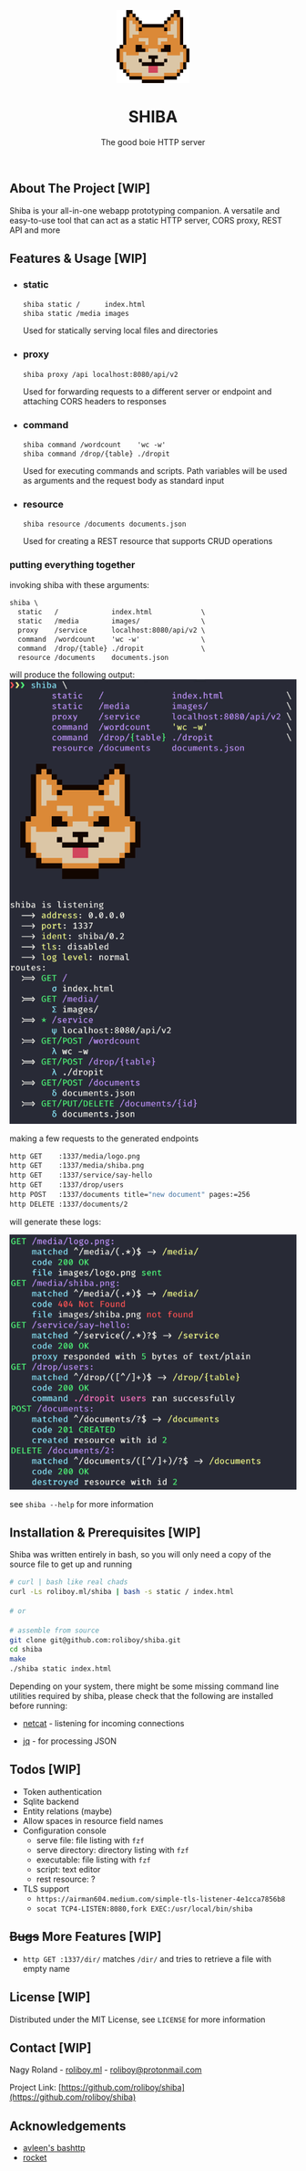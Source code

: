 <p align="center">
  <a href="https://github.com/roliboy/shiba">
    <img src="images/logo.png" alt="logo" width="128" height="128">
  </a>
  <h1 align="center">SHIBA</h1>
  <p align="center">
    The good boie HTTP server
  </p>
</p>

<br />


## About The Project [WIP]

Shiba is your all-in-one webapp prototyping companion. A versatile and easy-to-use tool that can act as a static HTTP server, CORS proxy, REST API and more

<!-- TL;DR of how it compares to other frameworks? -->
<!-- shiba is intended to be used exclusively in the prototyping phase -->
<!-- fail fast and fail safe mentality? -->
<!-- developing a rest api backend in <insert language> for days vs spinning up some shiba resources in seconds; even if the project is doomed to fail you didn't spend time on implementing something that can be closely aproximated -->


## Features & Usage [WIP]

<!-- TODO: more relevant example / full app -->

- ### static
  ```plaintext
  shiba static /      index.html
  shiba static /media images
  ```
  Used for statically serving local files and directories
  
- ### proxy
  ```plaintext
  shiba proxy /api localhost:8080/api/v2
  ```
  Used for forwarding requests to a different server or endpoint and attaching CORS headers to responses

- ### command
  ```plaintext
  shiba command /wordcount    'wc -w'
  shiba command /drop/{table} ./dropit
  ```
  Used for executing commands and scripts. Path variables will be used as arguments and the request body as standard input

- ### resource
  ```plaintext
  shiba resource /documents documents.json
  ```
  Used for creating a REST resource that supports CRUD operations

### putting everything together
invoking shiba with these arguments:
```plaintext
shiba \
  static   /             index.html            \
  static   /media        images/               \
  proxy    /service      localhost:8080/api/v2 \
  command  /wordcount    'wc -w'               \
  command  /drop/{table} ./dropit              \
  resource /documents    documents.json 
```
will produce the following output:
![startup](images/startup.png)

<!-- - `σ` (sigma): static file
- `Σ` (uppercase sigma): static directory
- `ψ` (psi): proxy
- `λ` (lambda): command
- `δ` (delta): resource -->

making a few requests to the generated endpoints

```bash
http GET    :1337/media/logo.png
http GET    :1337/media/shiba.png
http GET    :1337/service/say-hello
http GET    :1337/drop/users
http POST   :1337/documents title="new document" pages:=256
http DELETE :1337/documents/2
```

will generate these logs:

![logs](images/logs.png)

see `shiba --help` for more information


## Installation & Prerequisites [WIP]

Shiba was written entirely in bash, so you will only need a copy of the source file to get up and running

```bash
# curl | bash like real chads
curl -Ls roliboy.ml/shiba | bash -s static / index.html

# or

# assemble from source
git clone git@github.com:roliboy/shiba.git
cd shiba
make
./shiba static index.html
```

Depending on your system, there might be some missing command line utilities required by shiba, please check that the following are installed before running:
- [netcat](http://netcat.sourceforge.net) - listening for incoming connections
<!-- - [socat](http://www.dest-unreach.org/socat) -->
- [jq](https://stedolan.github.io/jq) - for processing JSON


## Todos [WIP]

- Token authentication
- Sqlite backend
- Entity relations (maybe)
- Allow spaces in resource field names
- Configuration console
  - serve file: file listing with `fzf`
  - serve directory: directory listing with `fzf`
  - executable: file listing with `fzf`
  - script: text editor
  - rest resource: ?
- TLS support
  - `https://airman604.medium.com/simple-tls-listener-4e1cca7856b8`
  - `socat TCP4-LISTEN:8080,fork EXEC:/usr/local/bin/shiba`


## ~~Bugs~~ More Features [WIP]

- `http GET :1337/dir/` matches `/dir/` and tries to retrieve a file with empty name


## License [WIP]

Distributed under the MIT License, see `LICENSE` for more information


## Contact [WIP]

Nagy Roland - [roliboy.ml](https://roliboy.ml) - roliboy@protonmail.com

Project Link: [https://github.com/roliboy/shiba](https://github.com/roliboy/shiba)


## Acknowledgements
* [avleen's bashttp](https://github.com/avleen/bashttp)
* [rocket](https://rocket.rs)
